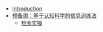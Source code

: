  * [Introduction](README.md)
  * [预备周：基于认知科学的信息训练法](ch0/preface.md)
      * [检索实操](ch0/RepSearchPractice.md)

